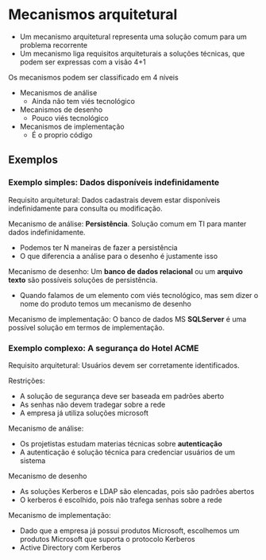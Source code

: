 # Mecanismos arquitetural

- Um mecanismo arquitetural representa uma solução comum para um problema recorrente
- Um mecanismo liga requisitos arquiteturais a soluções técnicas, que podem ser expressas com a visão 4+1

Os mecanismos podem ser classificado em 4 níveis

- Mecanismos de análise
  - Ainda não tem viés tecnológico
- Mecanismos de desenho
  - Pouco viés tecnológico
- Mecanismos de implementação
  - É o proprio código

## Exemplos

### Exemplo simples: **Dados disponíveis indefinidamente**

Requisito arquitetural: Dados cadastrais devem estar disponíveis indefinidamente para consulta ou modificação.

Mecanismo de análise: **Persistência**. Solução comum em TI para manter dados indefinidamente.

- Podemos ter N maneiras de fazer a persistência
- O que diferencia a análise para o desenho é justamente isso

Mecanismo de desenho: Um **banco de dados relacional** ou um **arquivo texto** são possíveis soluções de persistência.

- Quando falamos de um elemento com viés tecnológico, mas sem dizer o nome do produto temos um mecanismo de desenho

Mecanismo de implementação: O banco de dados MS **SQLServer** é uma possível solução em termos de implementação.


### Exemplo complexo: **A segurança do Hotel ACME**

Requisito arquitetural: Usuários devem ser corretamente identificados.

Restrições:

- A solução de segurança deve ser baseada em padrões aberto
- As senhas não devem tradegar sobre a rede
- A empresa já utiliza soluções microsoft

Mecanismo de análise:
- Os projetistas estudam materias técnicas sobre **autenticação**
- A autenticação é solução técnica para credenciar usuários de um sistema

Mecanismo de desenho
- As soluções Kerberos e LDAP são elencadas, pois são padrões abertos
- O kerberos é escolhido, pois não trafega senhas sobre a rede

Mecanismo de implementação:
- Dado que a empresa já possui produtos Microsoft, escolhemos um produtos Microsoft que suporta o protocolo Kerberos
- Active Directory com Kerberos